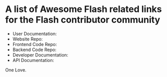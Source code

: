 # A list of Awesome Flash related links for the Flash contributor community 

- User Documentation:
- Website Repo:
- Frontend Code Repo:
- Backend Code Repo:
- Developer Documentation:
- API Documentation:


One Love.
